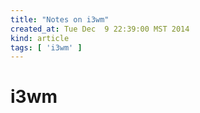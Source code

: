 ```yaml
---
title: "Notes on i3wm"
created_at: Tue Dec  9 22:39:00 MST 2014
kind: article
tags: [ 'i3wm' ]
---
```


# i3wm

